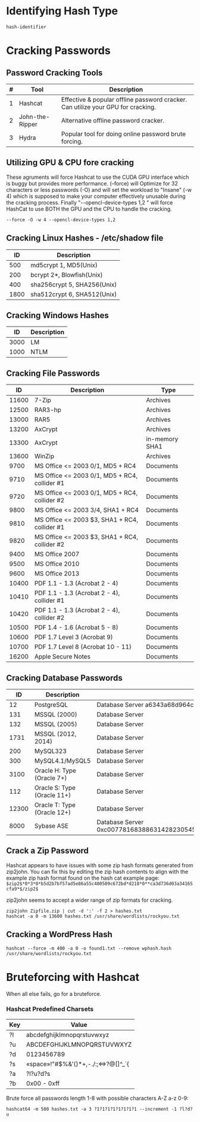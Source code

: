 # Identifying Hash Type
```
hash-identifier
```

# Cracking Passwords

## Password Cracking Tools
| # | Tool | Description |
| --- | --- | --- |
| 1 | Hashcat | Effective & popular offline password cracker.  Can utilize your GPU for cracking. |
| 2 | John-the-Ripper | Alternative offline password cracker. |
| 3 | Hydra | Popular tool for doing online password brute forcing. |

## Utilizing GPU & CPU fore cracking
These agruments will force Hashcat to use the CUDA GPU interface which is buggy but provides more performance. (–force) will Optimize for 32 characters or less passwords (-O) and will set the workload to "Insane" (-w 4) which is supposed to make your computer effectively unusable during the cracking process. Finally "--opencl-device-types 1,2 " will force HashCat to use BOTH the GPU and the CPU to handle the cracking.
```
--force -O -w 4 --opencl-device-types 1,2
```

## Cracking Linux Hashes - /etc/shadow file
| ID | Description |
| --- | --- |
| 500 |	md5crypt $1$, MD5(Unix)
| 200 |	bcrypt $2*$, Blowfish(Unix)
| 400	| sha256crypt $5$, SHA256(Unix)
| 1800 |	sha512crypt $6$, SHA512(Unix)


## Cracking Windows Hashes
| ID | Description |
| --- | --- |
| 3000 | LM |
| 1000 | NTLM |

## Cracking File Passwords
| ID | Description | Type |
| --- | --- | --- |
| 11600	| 7-Zip	| Archives |
| 12500 |	RAR3-hp |	Archives |
| 13000 |	RAR5 | Archives |
| 13200 |	AxCrypt | Archives |
| 13300 |	AxCrypt | in-memory SHA1 | Archives |
| 13600	| WinZip | Archives |
| 9700 | MS Office <= 2003 $0/$1, MD5 + RC4	| Documents |
| 9710 | MS Office <= 2003 $0/$1, MD5 + RC4, collider #1 | Documents |
| 9720 | MS Office <= 2003 $0/$1, MD5 + RC4, collider #2 | Documents |
| 9800 | MS Office <= 2003 $3/$4, SHA1 + RC4 | Documents |
| 9810 | MS Office <= 2003 $3, SHA1 + RC4, collider #1 | Documents |
| 9820 | MS Office <= 2003 $3, SHA1 + RC4, collider #2 | Documents |
| 9400 | MS Office 2007 | Documents |
| 9500 | MS Office 2010	| Documents |
| 9600 | MS Office 2013	| Documents |
| 10400	| PDF 1.1 - 1.3 (Acrobat 2 - 4) | Documents |
| 10410	| PDF 1.1 - 1.3 (Acrobat 2 - 4), collider #1 | Documents |
| 10420	| PDF 1.1 - 1.3 (Acrobat 2 - 4), collider #2 | Documents |
| 10500	| PDF 1.4 - 1.6 (Acrobat 5 - 8)	| Documents |
| 10600	| PDF 1.7 Level 3 (Acrobat 9)	| Documents |
| 10700	| PDF 1.7 Level 8 (Acrobat 10 - 11)	| Documents |
| 16200	| Apple Secure Notes | Documents | 

## Cracking Database Passwords
| ID | Description | Type | Example Hash |
| --- | --- | --- | --- |
| 12 | PostgreSQL |	Database Server	a6343a68d964ca596d9752250d54bb8a:postgres |
| 131 | MSSQL (2000) | Database Server | 0x01002702560500000000000000000000000000000000000000008db43dd9b1972a636ad0c7d4b8c515cb8ce46578 |
| 132 | MSSQL (2005) | Database Server |0x010018102152f8f28c8499d8ef263c53f8be369d799f931b2fbe |
| 1731 | MSSQL (2012, 2014) | Database Server	| 0x02000102030434ea1b17802fd95ea6316bd61d2c94622ca3812793e8fb1672487b5c904a45a31b2ab4a78890d563d2fcf5663e46fe797d71550494be50cf4915d3f4d55ec375 |
| 200	| MySQL323 | Database Server | 7196759210defdc0 |
| 300	| MySQL4.1/MySQL5 | Database Server | fcf7c1b8749cf99d88e5f34271d636178fb5d130 |
| 3100 | Oracle H: Type (Oracle 7+) |	Database Server	| 7A963A529D2E3229:3682427524 |
| 112 | Oracle S: Type (Oracle 11+) |	Database Server	| ac5f1e62d21fd0529428b84d42e8955b04966703:38445748184477378130 |
| 12300 | Oracle T: Type (Oracle 12+)	| Database Server |	78281A9C0CF626BD05EFC4F41B515B61D6C4D95A250CD4A605CA0EF97168D670EBCB5673B6F5A2FB9CC4E0C0101E659C0C4E3B9B3BEDA846CD15508E88685A2334141655046766111066420254008225 |
| 8000 | Sybase ASE	| Database Server	0xc00778168388631428230545ed2c976790af96768afa0806fe6c0da3b28f3e132137eac56f9bad027ea2 |

## Crack a Zip Password

Hashcat appears to have issues with some zip hash formats generated from zip2john. You can fix this by editing the zip hash contents to align with the example zip hash format found on the hash cat example page: `$zip2$*0*3*0*b5d2b7bf57ad5e86a55c400509c672bd*d218*0**ca3d736d03a34165cfa9*$/zip2$`

zip2john seems to accept a wider range of zip formats for cracking.

```
zip2john Zipfile.zip | cut -d ':' -f 2 > hashes.txt
hashcat -a 0 -m 13600 hashes.txt /usr/share/wordlists/rockyou.txt
```

## Cracking a WordPress Hash
```
hashcat --force -m 400 -a 0 -o found1.txt --remove wphash.hash /usr/share/wordlists/rockyou.txt
```

# Bruteforcing with Hashcat
When all else fails, go for a bruteforce.

### Hashcat Predefined Charsets
| Key | Value |
| --- | --- |
| ?l | abcdefghijklmnopqrstuvwxyz |
| ?u | ABCDEFGHIJKLMNOPQRSTUVWXYZ |
| ?d | 0123456789 |
| ?s | «space»!"#$%&'()*+,-./:;<=>?@[\]^_`{|}~ |
| ?a | ?l?u?d?s |
| ?b | 0x00 - 0xff |

Brute force all passwords length 1-8 with possible characters A-Z a-z 0-9:
```
hashcat64 -m 500 hashes.txt -a 3 ?1?1?1?1?1?1?1?1 --increment -1 ?l?d?u
```


